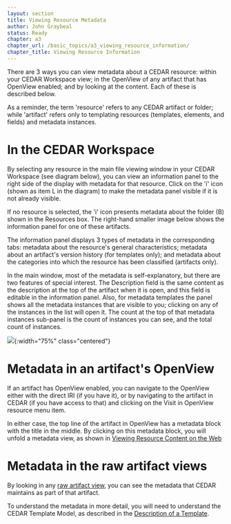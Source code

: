 ```yaml
---
layout: section
title: Viewing Resource Metadata
author: John Graybeal
status: Ready
chapter: a3
chapter_url: /basic_topics/a3_viewing_resource_information/
chapter_title: Viewing Resource Information
---
```

There are 3 ways you can view metadata about a CEDAR resource: within your CEDAR Workspace view; in the OpenView of any artifact that has OpenView enabled; and by looking at the content. Each of these is described below.

As a reminder, the term 'resource' refers to any CEDAR artifact or folder; while 'artifact' refers only to templating resources (templates, elements, and fields) and metadata instances. 

<h1>In the CEDAR Workspace</h1>

By selecting any resource in the main file viewing window in your CEDAR Workspace (see diagram below), you can view an information panel to the right side of the display
with metadata for that resource.
Click on the 'i' icon (shown as item L in the diagram) to make the metadata panel visible
if it is not already visible.

If no resource is selected, the 'i' icon presents metadata about the folder (B) shown in the Resources box. The right-hand smaller image below shows the information panel for one of these artifacts.

The information panel displays 3 types of metadata in the corresponding tabs: metadata about the resource's general characteristics; metadata about an artifact's version history (for templates only); and metadata about the categories into which the resource has been classified (artifacts only).

In the main window, most of the metadata is self-explanatory, but there are two features of special interest. The Description field is the same content as the description at the top of the artifact when it is open, and this field is editable in the information panel. Also, for metadata templates the panel shows all the metadata instances that are visible to you; clicking on any of the instances in the list will open it. The count at the top of that metadata instances sub-panel is the count of instances you can see, and the total count of instances.

![](https://github.com/metadatacenter/cedar-manual/raw/master/docs/assets/imgs/cedar-workspace-annotated-20190911.png){:width="75%" class="centered"}

<h1>Metadata in an artifact's OpenView</h1>

If an artifact has OpenView enabled, you can navigate to the OpenView either with the direct IRI (if you have it), or by navigating to the artifact in CEDAR (if you have access to that) and clicking on the Visit in OpenView resource menu item. 

In either case, the top line of the artifact in OpenView has a metadata block with the title in the middle. By clicking on this metadata block, you will unfold a metadata view, as shown in [Viewing Resource Content on the Web](https://metadatacenter.github.io/cedar-manual/sections/a3/3_viewing_resource_content_on_the_web/)

<h1>Metadata in the raw artifact views</h1>

By looking in any [raw artifact view](https://metadatacenter.github.io/cedar-manual/sections/a3/4_viewing_resource_as_raw_json/),
you can see the metadata that CEDAR maintains as part of that artifact.

To understand the metadata in more detail, 
you will need to understand the CEDAR Template Model, as described in the [Description of a Template](https://metadatacenter.github.io/cedar-manual/cedar_templates/c1_description_of_a_template/).
